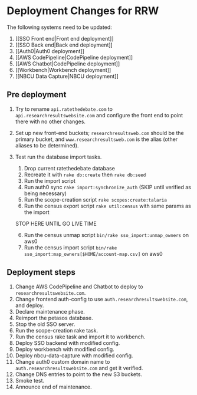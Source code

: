 # Deployment Changes for RRW

The following systems need to be updated:
1. [[SSO Front end|Front end deployment]]
2. [[SSO Back end|Back end deployment]]
3. [[Auth0|Auth0 deployment]]
4. [[AWS CodePipeline|CodePipeline deployment]]
5. [[AWS Chatbot|CodePipeline deployment]]
6. [[Workbench|Workbench deployment]]
7. [[NBCU Data Capture|NBCU deployment]]

## Pre deployment
1. Try to rename `api.ratethedebate.com` to `api.researchresultswebsite.com` and configure the front end to point there with no other changes.
2. Set up new front-end buckets; `researchresultsweb.com` should be the primary bucket, and `www.researchresultsweb.com` is the alias (other aliases to be determined).
3. Test run the database import tasks.
    1. Drop current ratethedebate database
    2. Recreate it with `rake db:create` then `rake db:seed`
    3. Run the import script
    4. Run auth0 sync `rake import:synchronize_auth` (SKIP until verified as being necessary)
    4. Run the scope-creation script `rake scopes:create:talaria`
    5. Run the census export script `rake util:census` with same params as the import
    
    STOP HERE UNTIL GO LIVE TIME
    
    6. Run the census unmap script `bin/rake sso_import:unmap_owners` on aws0
    7. Run the census import script `bin/rake sso_import:map_owners[$HOME/account-map.csv]` on aws0

## Deployment steps
1. Change AWS CodePipeline and Chatbot to deploy to `researchresultswebsite.com`.
2. Change frontend auth-config to use `auth.researchresultswebsite.com`, and deploy.
3. Declare maintenance phase.
4. Reimport the petasos database.
5. Stop the old SSO server.
6. Run the scope-creation rake task.
7. Run the census rake task and import it to workbench.
8. Deploy SSO backend with modified config.
9. Deploy workbench with modified config.
10. Deploy nbcu-data-capture with modified config.
11. Change auth0 custom domain name to `auth.researchresultswebsite.com` and get it verified.
12. Change DNS entries to point to the new S3 buckets.
13. Smoke test.
14. Announce end of maintenance.
